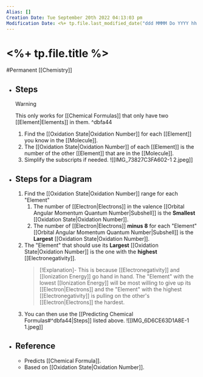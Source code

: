 ```yaml
---
Alias: []
Creation Date: Tue September 20th 2022 04:13:03 pm 
Modification Date: <%+ tp.file.last_modified_date("ddd MMMM Do YYYY hh:mm:ss a") %>
---
```

# <%+ tp.file.title %>
#Permanent [[Chemistry]]

- ## Steps
  > [!Warning]
  > This only works for [[Chemical Formulas]] that only have two [[Element|Elements]] in them. ^dbfa44
	1. Find the [[Oxidation State|Oxidation Number]] for each [[Element]] you know in the [[Molecule]].
	2. The [[Oxidation State|Oxidation Number]] of each [[Element]] is the number of the other [[Element]] that are in the [[Molecule]].
	3. Simplify the subscripts if needed.
	   ![[IMG_73827C3FA602-1 2.jpeg]]
- ## Steps for a Diagram
	1. Find the [[Oxidation State|Oxidation Number]] range for each "Element"
		1. The number of [[Electron|Electrons]] in the valence [[Orbital Angular Momentum Quantum Number|Subshell]] is the **Smallest** [[Oxidation State|Oxidation Number]].
		2. The number of [[Electron|Electrons]] **minus 8** for each "Element" [[Orbital Angular Momentum Quantum Number|Subshell]] is the **Largest** [[Oxidation State|Oxidation Number]].
	2. The "Element" that should use its **Largest** [[Oxidation State|Oxidation Number]] is the one with the **highest** [[Electronegativity]].
	   > [!Explanation]-
	   > This is because [[Electronegativity]] and [[Ionization Energy]] go hand in hand. The "Element" with the lowest [[Ionization Energy]] will be most willing to give up its [[Electron|Electrons]] and the "Element" with the highest [[Electronegativity]] is pulling on the other's [[Electron|Electrons]] the hardest.
	3. You can then use the [[Predicting Chemical Formulas#^dbfa44|Steps]] listed above.
	   ![[IMG_6D6CE63D1A8E-1 1.jpeg]]
- ## Reference
	- Predicts [[Chemical Formula]].
	- Based on [[Oxidation State|Oxidation Number]].